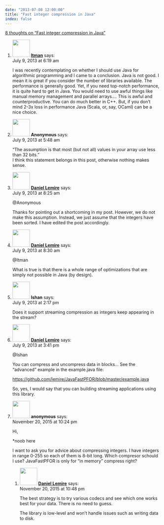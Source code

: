 ```yaml
---
date: "2013-07-08 12:00:00"
title: "Fast integer compression in Java"
index: false
---
```


[8 thoughts on &ldquo;Fast integer compression in Java&rdquo;](/lemire/blog/2013/07-08-fast-integer-compression-in-java)

<ol class="comment-list">
<li id="comment-89636" class="comment even thread-even depth-1">
<div class="comment-author vcard">
<img alt src="https://secure.gravatar.com/avatar/cdbd04afdb5401d1cbbd390416f3c1e3?s=56&#038;d=mm&#038;r=g" srcset="https://secure.gravatar.com/avatar/cdbd04afdb5401d1cbbd390416f3c1e3?s=112&#038;d=mm&#038;r=g 2x" class="avatar avatar-56 photo" height="56" width="56" decoding="async" /> <b class="fn"><a href="http://searchivarius.org/about" class="url" rel="ugc external nofollow">Itman</a></b> <span class="says">says:</span> </div>
<div class="comment-metadata"><time datetime="2013-07-09T06:19:42+00:00">July 9, 2013 at 6:19 am</time></a> </div>
<div class="comment-content">
<p>I was recently contemplating on whether I should use Java for algorithmic programming and I came to a conclusion. Java is not good. I mean it is great if you consider the number of libraries available. The performance is generally good. Yet, if you need top-notch performance, it is quite hard to get in Java. You would need to use awful things like manual memory management and parallel arrays&#8230;. This is awful and counterproductive. You can do much better in C++. But, if you don&rsquo;t mind 2-3x loss in performance Java (Scala, or, say, OCaml) can be a nice choice.</p>
</div>
</li>
<li id="comment-89635" class="comment odd alt thread-odd thread-alt depth-1">
<div class="comment-author vcard">
<img alt src="https://secure.gravatar.com/avatar/?s=56&#038;d=mm&#038;r=g" srcset="https://secure.gravatar.com/avatar/?s=112&#038;d=mm&#038;r=g 2x" class="avatar avatar-56 photo avatar-default" height="56" width="56" decoding="async" /> <b class="fn">Anonymous</b> <span class="says">says:</span> </div>
<div class="comment-metadata"><time datetime="2013-07-09T05:48:20+00:00">July 9, 2013 at 5:48 am</time></a> </div>
<div class="comment-content">
<p>&ldquo;The assumption is that most (but not all) values in your array use less than 32 bits.&rdquo;<br/>
I think this statement belongs in this post, otherwise nothing makes sense.</p>
</div>
</li>
<li id="comment-89642" class="comment byuser comment-author-lemire bypostauthor even thread-even depth-1">
<div class="comment-author vcard">
<img alt src="https://secure.gravatar.com/avatar/2ca999bef9535950f5b84281a4dab006?s=56&#038;d=mm&#038;r=g" srcset="https://secure.gravatar.com/avatar/2ca999bef9535950f5b84281a4dab006?s=112&#038;d=mm&#038;r=g 2x" class="avatar avatar-56 photo" height="56" width="56" loading="lazy" decoding="async" /> <b class="fn"><a href="https://lemire.me/en/" class="url" rel="ugc">Daniel Lemire</a></b> <span class="says">says:</span> </div>
<div class="comment-metadata"><time datetime="2013-07-09T08:25:31+00:00">July 9, 2013 at 8:25 am</time></a> </div>
<div class="comment-content">
<p>@Anonymous</p>
<p>Thanks for pointing out a shortcoming in my post. However, we do not make this assumption. Instead, we just assume that the integers have been sorted. I have edited the post accordingly.</p>
</div>
</li>
<li id="comment-89643" class="comment byuser comment-author-lemire bypostauthor odd alt thread-odd thread-alt depth-1">
<div class="comment-author vcard">
<img alt src="https://secure.gravatar.com/avatar/2ca999bef9535950f5b84281a4dab006?s=56&#038;d=mm&#038;r=g" srcset="https://secure.gravatar.com/avatar/2ca999bef9535950f5b84281a4dab006?s=112&#038;d=mm&#038;r=g 2x" class="avatar avatar-56 photo" height="56" width="56" loading="lazy" decoding="async" /> <b class="fn"><a href="https://lemire.me/en/" class="url" rel="ugc">Daniel Lemire</a></b> <span class="says">says:</span> </div>
<div class="comment-metadata"><time datetime="2013-07-09T08:30:35+00:00">July 9, 2013 at 8:30 am</time></a> </div>
<div class="comment-content">
<p>@Itman</p>
<p>What is true is that there is a whole range of optimizations that are simply not possible in Java (by design).</p>
</div>
</li>
<li id="comment-89654" class="comment even thread-even depth-1">
<div class="comment-author vcard">
<img alt src="https://secure.gravatar.com/avatar/eae790503a48a8b0f7c392c6a5152cc9?s=56&#038;d=mm&#038;r=g" srcset="https://secure.gravatar.com/avatar/eae790503a48a8b0f7c392c6a5152cc9?s=112&#038;d=mm&#038;r=g 2x" class="avatar avatar-56 photo" height="56" width="56" loading="lazy" decoding="async" /> <b class="fn">Ishan</b> <span class="says">says:</span> </div>
<div class="comment-metadata"><time datetime="2013-07-09T14:17:56+00:00">July 9, 2013 at 2:17 pm</time></a> </div>
<div class="comment-content">
<p>Does it support streaming compression as integers keep appearing in the stream?</p>
</div>
</li>
<li id="comment-89658" class="comment byuser comment-author-lemire bypostauthor odd alt thread-odd thread-alt depth-1">
<div class="comment-author vcard">
<img alt src="https://secure.gravatar.com/avatar/2ca999bef9535950f5b84281a4dab006?s=56&#038;d=mm&#038;r=g" srcset="https://secure.gravatar.com/avatar/2ca999bef9535950f5b84281a4dab006?s=112&#038;d=mm&#038;r=g 2x" class="avatar avatar-56 photo" height="56" width="56" loading="lazy" decoding="async" /> <b class="fn"><a href="https://lemire.me/en/" class="url" rel="ugc">Daniel Lemire</a></b> <span class="says">says:</span> </div>
<div class="comment-metadata"><time datetime="2013-07-09T15:41:24+00:00">July 9, 2013 at 3:41 pm</time></a> </div>
<div class="comment-content">
<p>@Ishan</p>
<p>You can compress and uncompress data in blocks&#8230; See the &ldquo;advanced&rdquo; example in the example.java file:</p>
<p><a href="https://github.com/lemire/JavaFastPFOR/blob/master/example.java" rel="nofollow ugc">https://github.com/lemire/JavaFastPFOR/blob/master/example.java</a></p>
<p>So, yes, I would say that you can building streaming applications using this library.</p>
</div>
</li>
<li id="comment-209627" class="comment even thread-even depth-1 parent">
<div class="comment-author vcard">
<img alt src="https://secure.gravatar.com/avatar/40d4bb2f7a66c6eccc011c41854aa6d5?s=56&#038;d=mm&#038;r=g" srcset="https://secure.gravatar.com/avatar/40d4bb2f7a66c6eccc011c41854aa6d5?s=112&#038;d=mm&#038;r=g 2x" class="avatar avatar-56 photo" height="56" width="56" loading="lazy" decoding="async" /> <b class="fn">anonymous</b> <span class="says">says:</span> </div>
<div class="comment-metadata"><time datetime="2015-11-20T22:24:53+00:00">November 20, 2015 at 10:24 pm</time></a> </div>
<div class="comment-content">
<p>Hi,</p>
<p>*noob here</p>
<p>I want to ask you for advice about compressing integers. I have integers in range 0-255 so each of them is 8-bit long. Which compresor schould I use? JavaFastPFOR is only for &ldquo;in memory&rdquo; compress right?</p>
</div>
<ol class="children">
<li id="comment-209629" class="comment byuser comment-author-lemire bypostauthor odd alt depth-2">
<div class="comment-author vcard">
<img alt src="https://secure.gravatar.com/avatar/2ca999bef9535950f5b84281a4dab006?s=56&#038;d=mm&#038;r=g" srcset="https://secure.gravatar.com/avatar/2ca999bef9535950f5b84281a4dab006?s=112&#038;d=mm&#038;r=g 2x" class="avatar avatar-56 photo" height="56" width="56" loading="lazy" decoding="async" /> <b class="fn"><a href="https://lemire.me/en/" class="url" rel="ugc">Daniel Lemire</a></b> <span class="says">says:</span> </div>
<div class="comment-metadata"><time datetime="2015-11-20T22:48:01+00:00">November 20, 2015 at 10:48 pm</time></a> </div>
<div class="comment-content">
<p>The best strategy is to try various codecs and see which one works best for your data. There is no need to guess.</p>
<p>The library is low-level and won&rsquo;t handle issues such as writing data to disk.</p>
</div>
</li>
</ol>
</li>
</ol>
